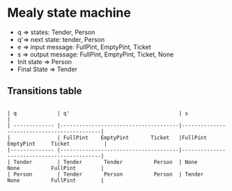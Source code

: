 # Mealy state machine

+ q => states: Tender, Person
+ q'=> next state: tender, Person
+ e => input message: FullPint, EmptyPint, Ticket
+ s => output message: FullPint, EmptyPint, Ticket, None
+ Init state => Person
+ Final State => Tender

## Transitions table 

```

| q             | q'                                   | s                                          |
| ------------- |--------------------------------------|--------------------------------------------|
|               | FullPint    EmptyPint       Ticket   |FullPint     EmptyPint     Ticket           |
|-------------- |--------------------------------------|--------------------------------------------|
| Tender        | Tender       Tender          Person  | None         None          FullPint        |
| Person        | Tender       Person          Person  | Tender       None          FullPint        |
```